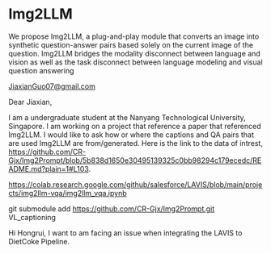 

# Img2LLM
We propose Img2LLM, a plug-and-play module that converts an image into synthetic question-answer pairs based solely on the current image of the question. Img2LLM bridges the modality disconnect between language and vision as well as the task disconnect between language modeling and visual question answering

JiaxianGuo07@gmail.com

Dear Jiaxian,

I am a undergraduate student at the Nanyang Technological University, Singapore. I am working on a project that reference a paper that referenced Img2LLM. I would like to ask how or where the captions and QA pairs that are used Img2LLM are from/generated. Here is the link to the data of intrest, https://github.com/CR-Gjx/Img2Prompt/blob/5b838d1650e30495139325c0bb98294c179ecedc/README.md?plain=1#L103.

https://colab.research.google.com/github/salesforce/LAVIS/blob/main/projects/img2llm-vqa/img2llm_vqa.ipynb


git submodule add https://github.com/CR-Gjx/Img2Prompt.git VL_captioning



Hi Hongrui, I want to am facing an issue when integrating the LAVIS to DietCoke Pipeline.